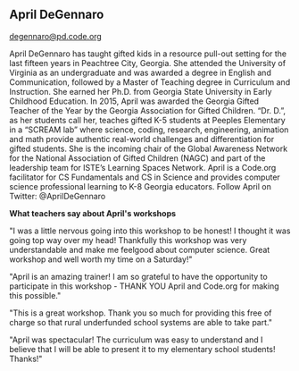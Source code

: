 ## April DeGennaro

[degennaro@pd.code.org](mailto:degennaro@pd.code.org)

April DeGennaro has taught gifted kids in a resource pull-out setting for the last fifteen years in Peachtree City, Georgia. She attended the University of Virginia as an undergraduate and was awarded a degree in English and Communication, followed by a Master of Teaching degree in Curriculum and Instruction. She earned her Ph.D. from Georgia State University in Early Childhood Education. In 2015, April was awarded the Georgia Gifted Teacher of the Year by the Georgia Association for Gifted Children. “Dr. D.”, as her students call her, teaches gifted K-5 students at Peeples Elementary in a “SCREAM lab” where science, coding, research, engineering, animation and math provide authentic real-world challenges and differentiation for gifted students. She is the incoming chair of the Global Awareness Network for the National Association of Gifted Children (NAGC) and part of the leadership team for ISTE’s Learning Spaces Network. April is a Code.org facilitator for CS Fundamentals and CS in Science and provides computer science professional learning to K-8 Georgia educators. Follow April on Twitter: @AprilDeGennaro

**What teachers say about April's workshops**

"I was a little nervous going into this workshop to be honest! I thought it was going top way over my head! Thankfully this workshop was very understandable and make me feelgood about computer science. Great workshop and well worth my time on a Saturday!"

"April is an amazing trainer! I am so grateful to have the opportunity to participate in this workshop - THANK YOU April and Code.org for making this possible."

"This is a great workshop. Thank you so much for providing this free of charge so that rural underfunded school systems are able to take part."

"April was spectacular! The curriculum was easy to understand and I believe that I will be able to present it to my elementary school students! Thanks!"
